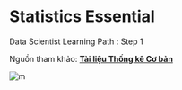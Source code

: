 # Statistics Essential

Data Scientist Learning Path : Step 1 

Nguồn tham khảo: [**Tài liệu Thống kê Cơ bản**](https://github.com/UocNTh/statistics_essential/blob/main/THVBA_03.pdf)

![m](https://work247.vn/pictures/images/phan-loai-thong-ke.jpg)
